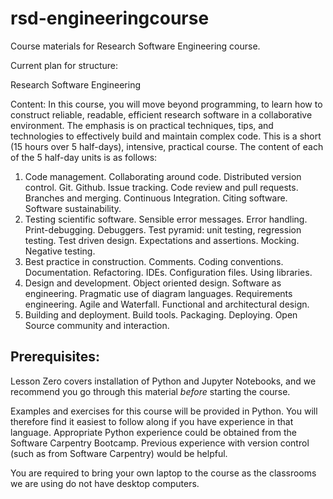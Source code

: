 # rsd-engineeringcourse

Course materials for Research Software Engineering course.

Current plan for structure:

Research Software Engineering

Content:
In this course, you will move beyond programming, to learn how to construct reliable, readable, efficient research software in a collaborative environment. The emphasis is on practical techniques, tips, and technologies to effectively build and maintain complex code. This is a short (15 hours over 5 half-days), intensive, practical course. The content of each of the 5 half-day units is as follows:

1. Code management. Collaborating around code. Distributed version control. Git. Github. Issue tracking. Code review and pull requests. Branches and merging. Continuous Integration. Citing software. Software sustainability.
1. Testing scientific software. Sensible error messages. Error handling. Print-debugging. Debuggers. Test pyramid: unit testing, regression testing. Test driven design. Expectations and assertions. Mocking. Negative testing.
1. Best practice in construction. Comments. Coding conventions. Documentation. Refactoring. IDEs. Configuration files. Using libraries.
1. Design and development. Object oriented design. Software as engineering. Pragmatic use of diagram languages. Requirements engineering. Agile and Waterfall. Functional and architectural design.
1. Building and deployment. Build tools. Packaging. Deploying. Open Source community and interaction.

## Prerequisites:

Lesson Zero covers installation of Python and Jupyter Notebooks, and we recommend you go through this material _before_ starting the course.

Examples and exercises for this course will be provided in Python.  You will therefore find it easiest to follow along if you have experience in that language. Appropriate Python experience could be obtained from the Software Carpentry Bootcamp. Previous experience with version control (such as from Software Carpentry) would be helpful.

You are required to bring your own laptop to the course as the classrooms we are using do not have desktop computers.

